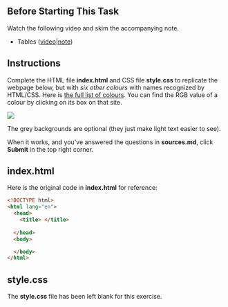 ## Before Starting This Task

Watch the following video and skim the accompanying note.

* Tables ([video](https://www.youtube.com/watch?v=I556dT0UIw8&list=PLVD25niNi0BnHHieFb-9egE6e3kno8Su-&index=9)|[note](https://github.com/MissStrong/ICS2O/blob/main/Notes/Unit%203/03.1%20Tables.md))

## Instructions

Complete the HTML file **index.html** and CSS file **style.css** to replicate the webpage below, but with *six other colours* with names recognized by HTML/CSS. Here is [the full list of colours](https://www.w3schools.com/colors/colors_names.asp). You can find the RGB value of a colour by clicking on its box on that site.

![](https://raw.githubusercontent.com/MissStrong/ICS2O/main/Images/HTML_Exercise3.png)

The grey backgrounds are optional (they just make light text easier to see).

When it works, and you've answered the questions in **sources.md**, click **Submit** in the top right corner. 

## index.html

Here is the original code in **index.html** for reference:

```html
<!DOCTYPE html>
<html lang="en">
  <head>
    <title> </title>
    
  </head>
  <body>

  </body>
</html>
```

## style.css

The **style.css** file has been left blank for this exercise.
